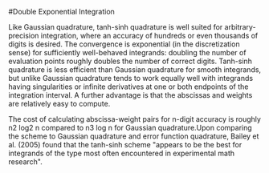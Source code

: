 #Double Exponential Integration


Like Gaussian quadrature, tanh-sinh quadrature is well suited for arbitrary-precision integration, where an accuracy of hundreds or even thousands of digits is desired. The convergence is exponential (in the discretization sense) for sufficiently well-behaved integrands: doubling the number of evaluation points roughly doubles the number of correct digits.
Tanh-sinh quadrature is less efficient than Gaussian quadrature for smooth integrands, but unlike Gaussian quadrature tends to work equally well with integrands having singularities or infinite derivatives at one or both endpoints of the integration interval. A further advantage is that the abscissas and weights are relatively easy to compute. 

The cost of calculating abscissa-weight pairs for n-digit accuracy is roughly n2 log2 n compared to n3 log n for Gaussian quadrature.Upon comparing the scheme to Gaussian quadrature and error function quadrature, Bailey et al. (2005) found that the tanh-sinh scheme "appears to be the best for integrands of the type most often encountered in experimental math research".

